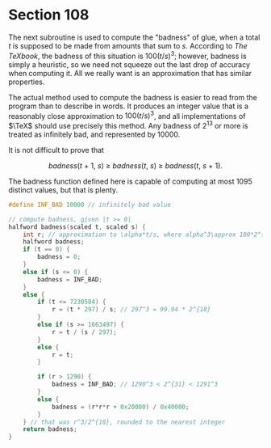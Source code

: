 # Section 108

The next subroutine is used to compute the "badness" of glue, when a total *t* is supposed to be made from amounts that sum to *s*.
According to *The TeXbook*, the badness of this situation is $100(t/s)^3$;
however, badness is simply a heuristic, so we need not squeeze out the last drop of accuracy when computing it.
All we really want is an approximation that has similar properties.

The actual method used to compute the badness is easier to read from the program than to describe in words.
It produces an integer value that is a reasonably close approximation to $100(t/s)^3$, and all implementations of $\TeX$ should use precisely this method.
Any badness of $2^{13}$ or more is treated as infinitely bad, and represented by 10000.

It is not difficult to prove that

<div align="center">

*badness*(*t* + 1, *s*) $\geq$ *badness*(*t*, *s*) $\geq$ *badness*(*t*, *s* + 1).
</div>

The badness function defined here is capable of computing at most 1095 distinct values, but that is plenty.

```c include/constants.h
#define INF_BAD 10000 // infinitely bad value
```

```c arithmetic.c
// compute badness, given |t >= 0|
halfword badness(scaled t, scaled s) {
    int r; // approximation to \alpha*t/s, where alpha^3\approx 100*2^{18}
    halfword badness;
    if (t == 0) {
        badness = 0;
    }
    else if (s <= 0) {
        badness = INF_BAD;
    }
    else {
        if (t <= 7230584) {
            r = (t * 297) / s; // 297^3 = 99.94 * 2^{18}
        }
        else if (s >= 1663497) {
            r = t / (s / 297);
        }
        else {
            r = t;
        }

        if (r > 1290) {
            badness = INF_BAD; // 1290^3 < 2^{31} < 1291^3
        }
        else {
            badness = (r*r*r + 0x20000) / 0x40000;
        }
    } // that was r^3/2^{18}, rounded to the nearest integer
    return badness;
}
```
